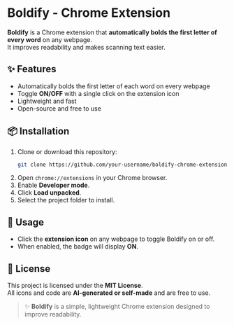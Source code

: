 # Boldify - Chrome Extension

**Boldify** is a Chrome extension that **automatically bolds the first letter of every word** on any webpage.  
It improves readability and makes scanning text easier.


## ✨ Features
- Automatically bolds the first letter of each word on every webpage
- Toggle **ON/OFF** with a single click on the extension icon
- Lightweight and fast
- Open-source and free to use


## 📦 Installation
1. Clone or download this repository:
   ```bash
   git clone https://github.com/your-username/boldify-chrome-extension.git
   ```
2. Open `chrome://extensions` in your Chrome browser.
3. Enable **Developer mode**.
4. Click **Load unpacked**.
5. Select the project folder to install.


## 🔧 Usage
- Click the **extension icon** on any webpage to toggle Boldify on or off.
- When enabled, the badge will display **ON**.


## 📄 License
This project is licensed under the **MIT License**.  
All icons and code are **AI-generated or self-made** and are free to use.


> ✨ **Boldify** is a simple, lightweight Chrome extension designed to improve readability.
